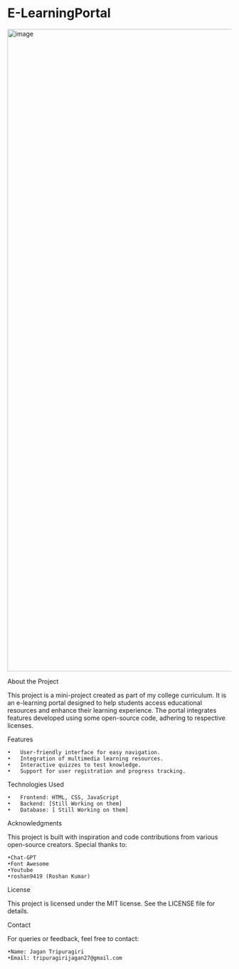 # E-LearningPortal

<img width="1440" alt="image" src="https://github.com/user-attachments/assets/4d473589-9e18-49aa-8128-e7b25f067a0b" />


About the Project

This project is a mini-project created as part of my college curriculum. It is an e-learning portal designed to help students access educational resources and enhance their learning experience. The portal integrates features developed using some open-source code, adhering to respective licenses.

Features

	•	User-friendly interface for easy navigation.
	•	Integration of multimedia learning resources.
	•	Interactive quizzes to test knowledge.
	•	Support for user registration and progress tracking.

Technologies Used

	•	Frontend: HTML, CSS, JavaScript
	•	Backend: [Still Working on them]
	•	Database: [ Still Working on them]

Acknowledgments

This project is built with inspiration and code contributions from various open-source creators. 
Special thanks to:
	
	•Chat-GPT 
 	•Font Awesome 
  	•Youtube
	•roshan9419 (Roshan Kumar)
 	
 

License

This project is licensed under the MIT license. See the LICENSE file for details.

Contact

For queries or feedback, feel free to contact:

	•Name: Jagan Tripuragiri
	•Email: tripuragirijagan27@gmail.com
